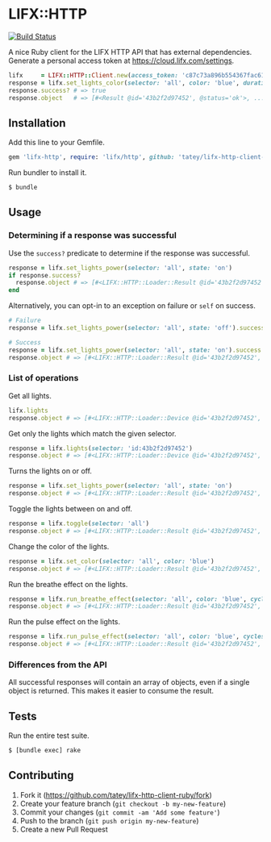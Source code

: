 # LIFX::HTTP

[![Build Status](https://travis-ci.org/tatey/lifx-http-client-ruby.svg?branch=master)](https://travis-ci.org/tatey/lifx-http-client-ruby)

A nice Ruby client for the LIFX HTTP API that has external dependencies.
Generate a personal access token at https://cloud.lifx.com/settings.

``` ruby
lifx     = LIFX::HTTP::Client.new(access_token: 'c87c73a896b554367fac61f71dd3656af8d93a525a4e87df5952c6078a89d192')
response = lifx.set_lights_color(selector: 'all', color: 'blue', duration: 3)
response.success? # => true
response.object   # => [#<Result @id='43b2f2d97452', @status='ok'>, ...]
```

## Installation

Add this line to your Gemfile.

``` ruby
gem 'lifx-http', require: 'lifx/http', github: 'tatey/lifx-http-client-ruby'
```

Run bundler to install it.

``` sh
$ bundle
```

## Usage

### Determining if a response was successful

Use the `success?` predicate to determine if the response was successful.

``` ruby
response = lifx.set_lights_power(selector: 'all', state: 'on')
if response.success?
  response.object # => [#<LIFX::HTTP::Loader::Result @id='43b2f2d97452', @status='ok'>, ...]
end
```

Alternatively, you can opt-in to an exception on failure or `self`
on success.

``` ruby
# Failure
response = lifx.set_lights_power(selector: 'all', state: 'off').success! # => LIFX::HTTP:UnexpectedStatusError

# Success
response = lifx.set_lights_power(selector: 'all', state: 'on').success!
response.object # => [#<LIFX::HTTP::Loader::Result @id='43b2f2d97452', @status='ok'>, ...]
```

### List of operations

Get all lights.

``` ruby
lifx.lights
response.object # => [#<LIFX::HTTP::Loader::Device @id='43b2f2d97452', ...>, ...]
```

Get only the lights which match the given selector.

``` ruby
response = lifx.lights(selector: 'id:43b2f2d97452')
response.object # => [#<LIFX::HTTP::Loader::Device @id='43b2f2d97452', ...>, ...]
```

Turns the lights on or off.

``` ruby
response = lifx.set_lights_power(selector: 'all', state: 'on')
response.object # => [#<LIFX::HTTP::Loader::Result @id='43b2f2d97452', @status='ok'>, ...]
```

Toggle the lights between on and off.

``` ruby
response = lifx.toggle(selector: 'all')
response.object # => [#<LIFX::HTTP::Loader::Result @id='43b2f2d97452', @status='ok'>, ...]
```

Change the color of the lights.

``` ruby
response = lifx.set_color(selector: 'all', color: 'blue')
response.object # => [#<LIFX::HTTP::Loader::Result @id='43b2f2d97452', @status='ok'>, ...]
```

Run the breathe effect on the lights.

``` ruby
response = lifx.run_breathe_effect(selector: 'all', color: 'blue', cycles: 3)
response.object # => [#<LIFX::HTTP::Loader::Result @id='43b2f2d97452', @status='ok'>, ...]
```

Run the pulse effect on the lights.

``` ruby
response = lifx.run_pulse_effect(selector: 'all', color: 'blue', cycles: 3)
response.object # => [#<LIFX::HTTP::Loader::Result @id='43b2f2d97452', @status='ok'>, ...]
```

### Differences from the API

All successful responses will contain an array of objects, even if a
single object is returned. This makes it easier to consume the result.

## Tests

Run the entire test suite.

``` sh
$ [bundle exec] rake
```

## Contributing

1. Fork it (https://github.com/tatey/lifx-http-client-ruby/fork)
2. Create your feature branch (`git checkout -b my-new-feature`)
3. Commit your changes (`git commit -am 'Add some feature'`)
4. Push to the branch (`git push origin my-new-feature`)
5. Create a new Pull Request
